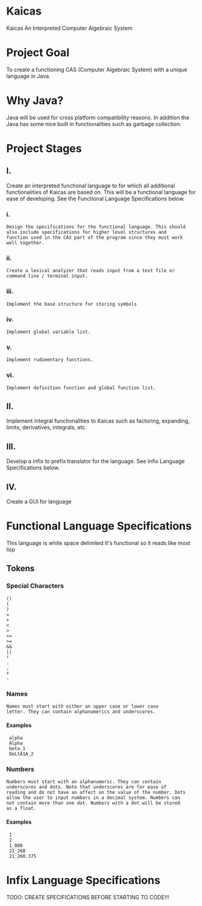 # Kaicas
Kaicas An Interpreted Computer Algebraic System

# Project Goal
To create a functioning CAS (Computer Algebraic System) with a unique
language in Java.

# Why Java?
Java will be used for cross platform compatibility reasons. In
addition the Java has some nice built in functionalities such as
garbage collection.

# Project Stages
## I.
   Create an interpreted functional language to for which all
   additional functionalities of Kaicas are based on. This will
   be a functional language for ease of developing. See the
   Functional Language Specifications below.

### i.
    Design the specifications for the functional language. This should
    also include specifications for higher level structures and
    function used in the CAS part of the program since they must work
    well together. 

### ii.
    Create a lexical analyzer that reads input from a text file or
    command line / terminal input. 

### iii.
    Implement the base structure for storing symbols

### iv.
    Implement global variable list.

### v.
    Implement rudimentary functions.

### vi.
    Implement definition function and global function list.

## II.
   Implement integral functionalities to Kaicas such as factoring,
   expanding, limits, derivatives, integrals, etc. 

## III.
   Develop a infix to prefix translator for the language. See Infix
   Language Specifications below. 

## IV.
   Create a GUI for language

# Functional Language Specifications
  This language is white space delimited
  It's functional so it reads like most lisp
## Tokens
### Special Characters
    ()
    (
    )
    =
    +
    <
    >
    <=
    >=
    &&
    ||
    !
    .
    ,
    +
    -

### Names
    Names must start with either an upper case or lower case
    letter. They can contain alphanumerics and underscores.

#### Examples
     alpha
     Alpha
     beta_1
     DeLtA1A_2

### Numbers
    Numbers must start with an alphanumeric. They can contain
    underscores and dots. Note that underscores are for ease of
    reading and do not have an affect on the value of the number. Dots
    allow the user to input numbers in a decimal system. Numbers can
    not contain more than one dot. Numbers with a dot will be stored
    as a float.

#### Examples
     1
     2
     1_000
     21_260
     21_260.375

# Infix Language Specifications
TODO: CREATE SPECIFICATIONS BEFORE STARTING TO CODE!!!
